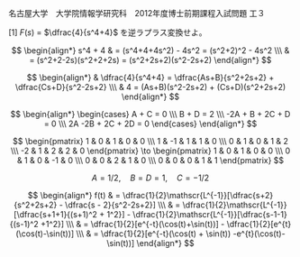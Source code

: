名古屋大学　大学院情報学研究科　2012年度博士前期課程入試問題 工３

\[1] $F(s)$ = $\dfrac{4}{s^4+4}$ を逆ラプラス変換せよ。

$$
    \begin{align*}
        s^4 + 4 & = (s^4+4+4s^2) - 4s^2 = (s^2+2)^2 - 4s^2  \\\ 
        & = (s^2+2-2s)(s^2+2+2s) = (s^2+2s+2)(s^2-2s+2)
    \end{align*}
$$

$$
    \begin{align*}
          & \dfrac{4}{s^4+4} = \dfrac{As+B}{s^2+2s+2} + \dfrac{Cs+D}{s^2-2s+2} \\\
          & 4 = (As+B)(s^2-2s+2) + (Cs+D)(s^2+2s+2)
    \end{align*}
$$

$$
    \begin{align*}
         \begin{cases} 
            A + C = 0 \\\
            B + D = 2 \\\
            -2A + B + 2C + D = 0 \\\
            2A -2B + 2C + 2D = 0  
         \end{cases}
    \end{align*}
$$

$$
    \begin{pmatrix} 
        1 & 0 & 1 & 0 & 0 \\\
        1 & -1 & 1 & 1 & 0 \\\
        0 & 1 & 0 & 1 & 2 \\\
        -2 & 1 & 2 & 2 & 0 
    \end{pmatrix} \to 
    \begin{pmatrix} 
        1 & 0 & 1 & 0 & 0 \\\
        0 & 1 & 0 & -1 & 0 \\\
        0 & 0 & 2 & 1 & 0 \\\
        0 & 0 & 0 & 1 & 1 
    \end{pmatrix} 
$$

$$
    A = 1/2, \quad B = D = 1, \quad C = -1/2
$$

$$
    \begin{align*}
        f(t) & = \dfrac{1}{2}\mathscr{L^{-1}}[\dfrac{s+2}{s^2+2s+2} - \dfrac{s - 2}{s^2-2s+2}] \\\
        & = \dfrac{1}{2}\mathscr{L^{-1}}[\dfrac{s+1+1}{(s+1)^2 + 1^2}] - \dfrac{1}{2}\mathscr{L^{-1}}[\dfrac{s-1-1}{(s-1)^2 +1^2}] \\\
        & = \dfrac{1}{2}[e^{-t}(\cos(t)+\sin(t))] - \dfrac{1}{2}[e^{t}(\cos(t)-\sin(t))] \\\
        & = \dfrac{1}{2}[e^{-t}(\cos(t) + \sin(t)) -e^{t}(\cos(t)-\sin(t))]
    \end{align*}
$$